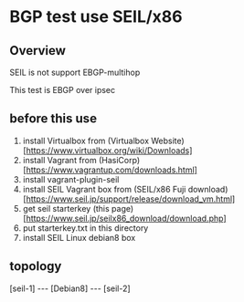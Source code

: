 # BGP test use SEIL/x86


## Overview

SEIL is not support EBGP-multihop

This test is EBGP over ipsec


## before this use

1. install Virtualbox from (Virtualbox Website)[https://www.virtualbox.org/wiki/Downloads]
1. install Vagrant from (HasiCorp)[https://www.vagrantup.com/downloads.html]
1. install vagrant-plugin-seil
1. install SEIL Vagrant box from (SEIL/x86 Fuji download)[https://www.seil.jp/support/release/download_vm.html]
1. get seil starterkey (this page)[https://www.seil.jp/seilx86_download/download.php]
1. put starterkey.txt in this directory
1. install SEIL Linux debian8 box


## topology

[seil-1] --- [Debian8] --- [seil-2]


